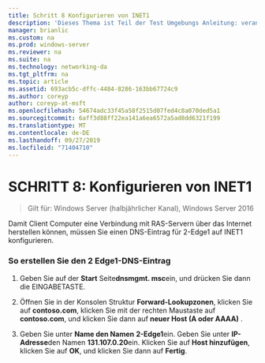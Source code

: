 ```yaml
---
title: Schritt 8 Konfigurieren von INET1
description: 'Dieses Thema ist Teil der Test Umgebungs Anleitung: veranschaulichen einer DirectAccess-Bereitstellung für mehrere Standorte für Windows Server 2016'
manager: brianlic
ms.custom: na
ms.prod: windows-server
ms.reviewer: na
ms.suite: na
ms.technology: networking-da
ms.tgt_pltfrm: na
ms.topic: article
ms.assetid: 693acb5c-dffc-4484-8286-163bb67724c9
ms.author: coreyp
author: coreyp-at-msft
ms.openlocfilehash: 54674adc33f45a58f2515d07fed4c8a070ded5a1
ms.sourcegitcommit: 6aff3d88ff22ea141a6ea6572a5ad8dd6321f199
ms.translationtype: MT
ms.contentlocale: de-DE
ms.lasthandoff: 09/27/2019
ms.locfileid: "71404710"
---
```

# <a name="step-8-configure-inet1"></a>SCHRITT 8: Konfigurieren von INET1

>Gilt für: Windows Server (halbjährlicher Kanal), Windows Server 2016

Damit Client Computer eine Verbindung mit RAS-Servern über das Internet herstellen können, müssen Sie einen DNS-Eintrag für 2-Edge1 auf INET1 konfigurieren.  
  
### <a name="to-create-the-2-edge1-dns-entry"></a>So erstellen Sie den 2 Edge1-DNS-Eintrag  
  
1.  Geben Sie auf der **Start** Seite**dnsmgmt. msc**ein, und drücken Sie dann die EINGABETASTE.  
  
2.  Öffnen Sie in der Konsolen Struktur **Forward-Lookupzonen**, klicken Sie auf **contoso.com**, klicken Sie mit der rechten Maustaste auf **contoso.com**, und klicken Sie dann auf **neuer Host (A oder AAAA)** .  
  
3.  Geben Sie unter **Name den Namen** **2-Edge1**ein. Geben Sie unter **IP-Adresse**den Namen **131.107.0.20**ein. Klicken Sie auf **Host hinzufügen**, klicken Sie auf **OK**, und klicken Sie dann auf **Fertig**.  
  


